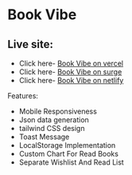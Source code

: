 # Book Vibe

## Live site:

- Click here- [Book Vibe on vercel](https://ph-a8-by-khaled.vercel.app/)
- Click here- [Book Vibe on surge](https://ph-a8-by-khaled.surge.sh/)
- Click here- [Book Vibe on netlify](https://ph-a8-by-khaled.netlify.app/)

Features:

- Mobile Responsiveness
- Json data generation
- tailwind CSS design
- Toast Message
- LocalStorage Implementation
- Custom Chart For Read Books
- Separate Wishlist And Read List
